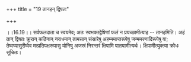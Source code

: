 +++
title = "19 तानहन् द्विषतः"

+++
  
  
।।16.19।। सर्वफलदाता च स्वयमेव; अतः स्वभक्तद्वेषिणां फलं न
प्रयच्छामीत्याह -- तानहमिति। अहं तान् द्विषतः क्रूरान् कठिनान् नराधमान्
तामसान् संसारेषु अहम्ममाप्तरूपेषु जन्ममरणादिरूपेषु वा;
तेष्वप्यासुरीष्वेव मत्प्रतिपक्षरूपासु योनिषु अजस्रं निरन्तरं क्षिपामि
पातयामीत्यर्थः। क्षिपामीत्युक्त्या क्रोधः सूचितः।  
  
